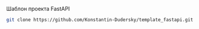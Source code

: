  Шаблон проекта FastAPI

```sh
git clone https://github.com/Konstantin-Dudersky/template_fastapi.git
```
